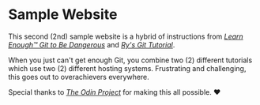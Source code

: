 # Sample Website

This second (2nd) sample website is a hybrid of instructions from [*Learn Enough™ Git to Be
Dangerous*](http://learnenough.com/git-tutorial) and [*Ry's Git Tutorial*](https://www.amazon.com/Rys-Git-Tutorial-Ryan-Hodson-ebook/dp/B00QFIA5OC/).

 When you just can't get enough Git, you combine two (2) different tutorials which use two (2) different hosting systems. Frustrating and challenging, this goes out to overachievers everywhere.

 Special thanks to [*The Odin Project*](https://www.theodinproject.com) for making this all possible. ❤️
